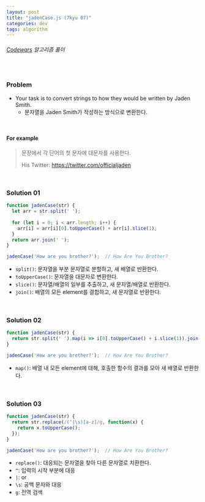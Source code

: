 ```yaml
---
layout: post
title: "jadenCase.js (7kyu 07)"
categories: dev
tags: algorithm
---
```


###### [Codewars](https://www.codewars.com) 알고리즘 풀이

<br>

### Problem

- Your task is to convert strings to how they would be written by Jaden Smith.
  - 문자열을 Jaden Smith가 작성하는 방식으로 변환한다.

<br>

#### For example

> 문장에서 각 단어의 첫 문자에 대문자를 사용한다.
>
> His Twitter: https://twitter.com/officialjaden

<br>

### Solution 01

```js
function jadenCase(str) {
  let arr = str.split(' ');
  
  for (let i = 0; i < arr.length; i++) {
    arr[i] = arr[i][0].toUpperCase() + arr[i].slice(1);
  }
  return arr.join(' ');
}

jadenCase('How are you brother?');  // How Are You Brother?
```

- `split()`: 문자열을 부분 문자열로 분할하고, 새 배열로 반환한다.
- `toUpperCase()`: 문자열을 대문자로 변환한다.
- `slice()`: 문자열/배열의 일부를 추출하고, 새 문자열/배열로 반환한다.
- `join()`: 배열의 모든 element를 결합하고, 새 문자열로 반환한다.

<br>

### Solution 02

```js
function jadenCase(str) {
  return str.split(' ').map(i => i[0].toUpperCase() + i.slice(1)).join(' ');
}

jadenCase('How are you brother?');  // How Are You Brother?
```

- `map()`: 배열 내 모든 element에 대해, 호출한 함수의 결과를 모아 새 배열로 반환한다.

<br>

### Solution 03

```js
function jadenCase(str) {
  return str.replace(/(^|\s)[a-z]/g, function(x) {
    return x.toUpperCase();
  });
}

jadenCase('How are you brother?');  // How Are You Brother?
```

- `replace()`: 대응되는 문자열을 찾아 다른 문자열로 치환한다.
- `^`: 입력의 시작 부분에 대응
- `|`: or
- `\s`: 공백 문자와 대응
- `g`: 전역 검색

<br>

<br>